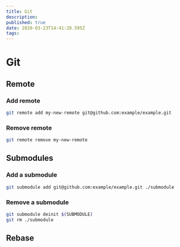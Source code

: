 ```yaml
---
title: Git
description: 
published: true
date: 2020-03-23T14:41:28.595Z
tags: 
---
```


# Git

## Remote

### Add remote

```bash
git remote add my-new-remote git@github.com:example/example.git
```

### Remove remote

```bash
git remote remove my-new-remote 
```

## Submodules

### Add a submodule

```bash
git submodule add git@github.com:example/example.git ./submodule
```

### Remove a submodule

```bash
git submodule deinit $(SUBMODULE)
git rm ./submodule
```

## Rebase




